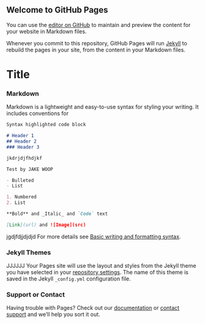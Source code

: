 ## Welcome to GitHub Pages

You can use the [editor on GitHub](https://github.com/paellapapi/groupproject.github.io/edit/gh-pages/index.md) to maintain and preview the content for your website in Markdown files.

Whenever you commit to this repository, GitHub Pages will run [Jekyll](https://jekyllrb.com/) to rebuild the pages in your site, from the content in your Markdown files.
<h1> Title </h1>

### Markdown

Markdown is a lightweight and easy-to-use syntax for styling your writing. It includes conventions for

```markdown
Syntax highlighted code block

# Header 1
## Header 2
### Header 3

jkdrjdjfhdjkf

Test by JAKE WOOP

- Bulleted
- List

1. Numbered
2. List

**Bold** and _Italic_ and `Code` text

[Link](url) and ![Image](src)
```


jgdjfdjjdjdjd
For more details see [Basic writing and formatting syntax](https://docs.github.com/en/github/writing-on-github/getting-started-with-writing-and-formatting-on-github/basic-writing-and-formatting-syntax).

### Jekyll Themes
JJJJJJ
Your Pages site will use the layout and styles from the Jekyll theme you have selected in your [repository settings](https://github.com/paellapapi/groupproject.github.io/settings/pages). The name of this theme is saved in the Jekyll `_config.yml` configuration file.

### Support or Contact

Having trouble with Pages? Check out our [documentation](https://docs.github.com/categories/github-pages-basics/) or [contact support](https://support.github.com/contact) and we’ll help you sort it out.
